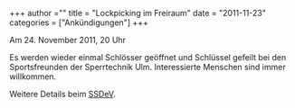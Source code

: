 +++
author =""
title = "Lockpicking im Freiraum"
date = "2011-11-23"
categories = ["Ankündigungen"]
+++

Am 24. November 2011, 20 Uhr

Es werden wieder einmal Schlösser geöffnet und Schlüssel gefeilt bei den Sportsfreunden der Sperrtechnik Ulm. Interessierte Menschen sind immer willkommen.

Weitere Details beim [SSDeV](http://wiki.ssdev.org/wiki/Ulm).
